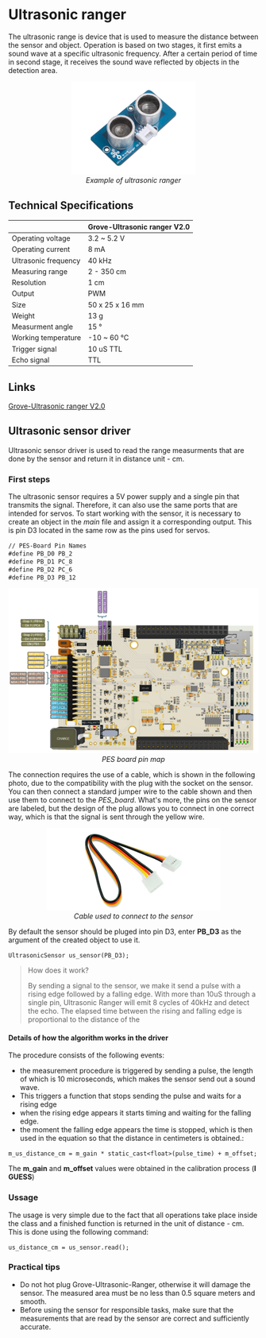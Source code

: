 # Ultrasonic ranger
The ultrasonic range is device that is used to measure the distance between the sensor and object. Operation is based on two stages, it first emits a sound wave at a specific ultrasonic frequency. After a certain period of time in second stage, it receives the sound wave reflected by objects in the detection area.

<center><img src="grove.PNG" alt="ultrasonic ranger example" width="250"/></center>
<center> <i>Example of ultrasonic ranger</i> </center>

## Technical Specifications

| |Grove-Ultrasonic ranger V2.0|
|-|-|
|Operating voltage    | 3.2 ~ 5.2 V     |
|Operating current    | 8 mA            |
|Ultrasonic frequency | 40 kHz          |
|Measuring range      | 2 - 350 cm      |
|Resolution           | 1 cm            |
|Output               | PWM             |
|Size                 | 50 x 25 x 16 mm |
|Weight               | 13 g            |
|Measurment angle     | 15 °            |
|Working temperature  | -10 ~ 60 °C     |
|Trigger signal       | 10 uS TTL       |
|Echo signal          | TTL             | 


## Links

[Grove-Ultrasonic ranger V2.0][1]

[1]: https://www.digikey.ch/de/products/detail/seeed-technology-co-ltd/101020010/5482600?s=N4IgTCBcDaIOICUDyA1AogAgKoBkAqCAggMpIByAkgMIZFlxoIYpgB0ADCALoC%2BQA

## Ultrasonic sensor driver
Ultrasonic sensor driver is used to read the range measurments that are done by the sensor and return it in distance unit - cm.

### First steps
The ultrasonic sensor requires a 5V power supply and a single pin that transmits the signal. Therefore, it can also use the same ports that are intended for servos. To start working with the sensor, it is necessary to create an object in the *main* file and assign it a corresponding output. This is pin D3 located in the same row as the pins used for servos. 
```
// PES-Board Pin Names
#define PB_D0 PB_2
#define PB_D1 PC_8
#define PB_D2 PC_6
#define PB_D3 PB_12
```
<center><img src="board_pins.png" alt="board_pins" width="600" /></center>
<center> <i>PES board pin map</i> </center>

The connection requires the use of a cable, which is shown in the following photo, due to the compatibility with the plug with the socket on the sensor. You can then connect a standard jumper wire to the cable shown and then use them to connect to the *PES_board*. What's more, the pins on the sensor are labeled, but the design of the plug allows you to connect in one correct way, which is that the signal is sent through the yellow wire.

<center><img src="Grove-Kabel.png" alt="grove kabel" width="350" /></center>
<center> <i>Cable used to connect to the sensor</i> </center>

By default the sensor should be pluged into pin D3, enter **PB_D3** as the argument of the created object to use it.
```
UltrasonicSensor us_sensor(PB_D3);
```
>How does it work?
>
>By sending a signal to the sensor, we make it send a pulse with a rising edge followed by a falling edge. With more than 10uS through a single pin, Ultrasonic Ranger will emit 8 cycles of 40kHz and detect the echo. The elapsed time between the rising and falling edge is proportional to the distance of the
> 

#### Details of how the algorithm works in the driver
The procedure consists of the following events:
- the measurement procedure is triggered by sending a pulse, the length of which is 10 microseconds, which makes the sensor send out a sound wave. 
- This triggers a function that stops sending the pulse and waits for a rising edge
- when the rising edge appears it starts timing and waiting for the falling edge.
- the moment the falling edge appears the time is stopped, which is then used in the equation so that the distance in centimeters is obtained.:
```
m_us_distance_cm = m_gain * static_cast<float>(pulse_time) + m_offset;
``` 
The **m_gain** and **m_offset** values were obtained in the calibration process (**I GUESS**)

### Ussage
The usage is very simple due to the fact that all operations take place inside the class and a finished function is returned in the unit of distance - cm. This is done using the following command:
```
us_distance_cm = us_sensor.read();
```

### Practical tips
- Do not hot plug Grove-Ultrasonic-Ranger, otherwise it will damage the sensor. The measured area must be no less than 0.5 square meters and smooth.
- Before using the sensor for responsible tasks, make sure that the measurements that are read by the sensor are correct and sufficiently accurate.

